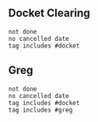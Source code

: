 
## Docket Clearing
```tasks
not done
no cancelled date
tag includes #docket 
```

## Greg
```tasks
not done
no cancelled date
tag includes #docket 
tag includes #greg
```
